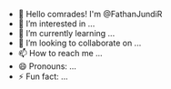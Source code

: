- 👋 Hello comrades! I'm @FathanJundiR
- 👀 I’m interested in ...
- 🌱 I’m currently learning ...
- 💞️ I’m looking to collaborate on ...
- 📫 How to reach me ...
- 😄 Pronouns: ...
- ⚡ Fun fact: ...

<!---
FathanJundiR/FathanJundiR is a ✨ special ✨ repository because its `README.md` (this file) appears on your GitHub profile.
You can click the Preview link to take a look at your changes.
--->
